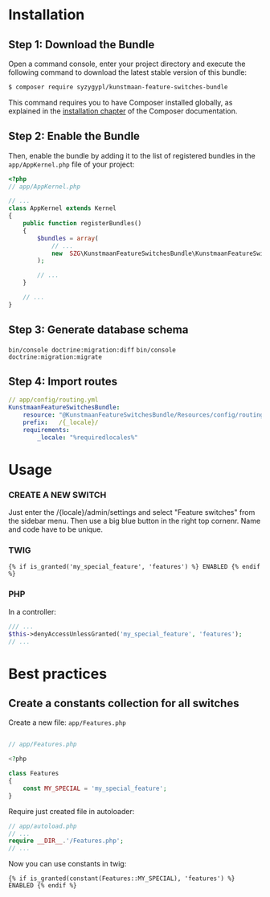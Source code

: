 Installation
============

Step 1: Download the Bundle
---------------------------

Open a command console, enter your project directory and execute the
following command to download the latest stable version of this bundle:

```bash
$ composer require syzygypl/kunstmaan-feature-switches-bundle
```

This command requires you to have Composer installed globally, as explained
in the [installation chapter](https://getcomposer.org/doc/00-intro.md)
of the Composer documentation.

Step 2: Enable the Bundle
-------------------------

Then, enable the bundle by adding it to the list of registered bundles
in the `app/AppKernel.php` file of your project:

```php
<?php
// app/AppKernel.php

// ...
class AppKernel extends Kernel
{
    public function registerBundles()
    {
        $bundles = array(
            // ...
            new  SZG\KunstmaanFeatureSwitchesBundle\KunstmaanFeatureSwitchesBundle(),
        );

        // ...
    }

    // ...
}
```

Step 3: Generate database schema
-------------------------
`bin/console doctrine:migration:diff`
`bin/console doctrine:migration:migrate`

Step 4: Import routes
-------------------------
```yml 
// app/config/routing.yml
KunstmaanFeatureSwitchesBundle:
    resource: "@KunstmaanFeatureSwitchesBundle/Resources/config/routing.yml"
    prefix:   /{_locale}/
    requirements:
        _locale: "%requiredlocales%"
```

Usage
=====

### CREATE A NEW SWITCH

Just enter the /{locale}/admin/settings and select "Feature switches" from the sidebar menu. Then use a big blue button in the right top cornenr. Name and code have to be unique.

### TWIG

```jinja
{% if is_granted('my_special_feature', 'features') %} ENABLED {% endif %}
```

### PHP

In a controller:
```php
/// ...
$this->denyAccessUnlessGranted('my_special_feature', 'features');
// ...
```

Best practices
=====

Create a constants collection for all switches
-----

Create a new file: `app/Features.php`

```php

// app/Features.php

<?php

class Features
{
    const MY_SPECIAL = 'my_special_feature';
}
```

Require just created file in autoloader: 

```php
// app/autoload.php
// ...
require __DIR__.'/Features.php';
// ...
```

Now you can use constants in twig:
```jinja
{% if is_granted(constant(Features::MY_SPECIAL), 'features') %} ENABLED {% endif %}
```

